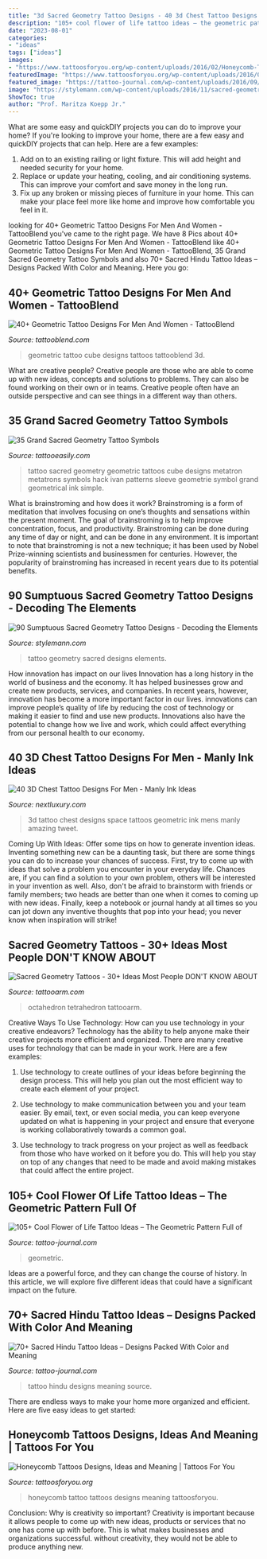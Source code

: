 ```yaml
---
title: "3d Sacred Geometry Tattoo Designs - 40 3d Chest Tattoo Designs For Men"
description: "105+ cool flower of life tattoo ideas – the geometric pattern full of"
date: "2023-08-01"
categories:
- "ideas"
tags: ["ideas"]
images:
- "https://www.tattoosforyou.org/wp-content/uploads/2016/02/Honeycomb-Tattoo-Designs.jpg"
featuredImage: "https://www.tattoosforyou.org/wp-content/uploads/2016/02/Honeycomb-Tattoo-Designs.jpg"
featured_image: "https://tattoo-journal.com/wp-content/uploads/2016/09/Flower-of-Life-Tattoo_-2.jpg"
image: "https://stylemann.com/wp-content/uploads/2016/11/sacred-geometry-tattoo-89-650x650.jpg"
ShowToc: true
author: "Prof. Maritza Koepp Jr."
---
```



What are some easy and quickDIY projects you can do to improve your home?
If you're looking to improve your home, there are a few easy and quickDIY projects that can help. Here are a few examples: 
1. Add on to an existing railing or light fixture. This will add height and needed security for your home.
2. Replace or update your heating, cooling, and air conditioning systems. This can improve your comfort and save money in the long run.
3. Fix up any broken or missing pieces of furniture in your home. This can make your place feel more like home and improve how comfortable you feel in it.

	

		
looking for 40+ Geometric Tattoo Designs For Men And Women - TattooBlend you've came to the right page. We have 8 Pics about 40+ Geometric Tattoo Designs For Men And Women - TattooBlend like 40+ Geometric Tattoo Designs For Men And Women - TattooBlend, 35 Grand Sacred Geometry Tattoo Symbols and also 70+ Sacred Hindu Tattoo Ideas – Designs Packed With Color and Meaning. Here you go:
		
    
## 40+ Geometric Tattoo Designs For Men And Women - TattooBlend

<img loading=lazy src="http://tattooblend.com/wp-content/uploads/2016/05/geometric-cube-tattoo.jpg?x26891" onerror="this.onerror=null;this.src='https://tse4.mm.bing.net/th?id=OIP.Z50388DXDLXOpKM3LslaRQHaHX&amp;pid=15.1';" alt="40+ Geometric Tattoo Designs For Men And Women - TattooBlend">

_Source: tattooblend.com_

>geometric tattoo cube designs tattoos tattooblend 3d. 

	

What are creative people?
Creative people are those who are able to come up with new ideas, concepts and solutions to problems. They can also be found working on their own or in teams. Creative people often have an outside perspective and can see things in a different way than others.

    
## 35 Grand Sacred Geometry Tattoo Symbols

<img loading=lazy src="http://www.tattooeasily.com/wp-content/uploads/2015/06/sacred-geometry-tattoo-13.jpg" onerror="this.onerror=null;this.src='https://tse2.mm.bing.net/th?id=OIP.J_tu_jGIN-UZzuTCrBNKRQHaJ4&amp;pid=15.1';" alt="35 Grand Sacred Geometry Tattoo Symbols">

_Source: tattooeasily.com_

>tattoo sacred geometry geometric tattoos cube designs metatron metatrons symbols hack ivan patterns sleeve geometrie symbol grand geometrical ink simple. 

	

What is brainstroming and how does it work?
Brainstroming is a form of meditation that involves focusing on one’s thoughts and sensations within the present moment. The goal of brainstroming is to help improve concentration, focus, and productivity. Brainstroming can be done during any time of day or night, and can be done in any environment. It is important to note that brainstroming is not a new technique; it has been used by Nobel Prize-winning scientists and businessmen for centuries. However, the popularity of brainstroming has increased in recent years due to its potential benefits.

    
## 90 Sumptuous Sacred Geometry Tattoo Designs - Decoding The Elements

<img loading=lazy src="https://stylemann.com/wp-content/uploads/2016/11/sacred-geometry-tattoo-89-650x650.jpg" onerror="this.onerror=null;this.src='https://tse1.mm.bing.net/th?id=OIP.rGrFq66LTJ1Y78fFvh8YSQHaHa&amp;pid=15.1';" alt="90 Sumptuous Sacred Geometry Tattoo Designs - Decoding the Elements">

_Source: stylemann.com_

>tattoo geometry sacred designs elements. 

	

How innovation has impact on our lives
Innovation has a long history in the world of business and the economy. It has helped businesses grow and create new products, services, and companies. In recent years, however, innovation has become a more important factor in our lives. innovations can improve people’s quality of life by reducing the cost of technology or making it easier to find and use new products. Innovations also have the potential to change how we live and work, which could affect everything from our personal health to our economy.

    
## 40 3D Chest Tattoo Designs For Men - Manly Ink Ideas

<img loading=lazy src="http://nextluxury.com/wp-content/uploads/mens-outer-space-themed-3d-geometric-chest-tattoo.jpg" onerror="this.onerror=null;this.src='https://tse1.mm.bing.net/th?id=OIP.-L4YuDbjdWac9i-L1aEiIAHaGs&amp;pid=15.1';" alt="40 3D Chest Tattoo Designs For Men - Manly Ink Ideas">

_Source: nextluxury.com_

>3d tattoo chest designs space tattoos geometric ink mens manly amazing tweet. 

	

Coming Up With Ideas: Offer some tips on how to generate invention ideas.
Inventing something new can be a daunting task, but there are some things you can do to increase your chances of success. First, try to come up with ideas that solve a problem you encounter in your everyday life. Chances are, if you can find a solution to your own problem, others will be interested in your invention as well. Also, don't be afraid to brainstorm with friends or family members; two heads are better than one when it comes to coming up with new ideas. Finally, keep a notebook or journal handy at all times so you can jot down any inventive thoughts that pop into your head; you never know when inspiration will strike!

    
## Sacred Geometry Tattoos - 30+ Ideas Most People DON&#039;T KNOW ABOUT

<img loading=lazy src="https://tattooarm.com/wp-content/uploads/2018/06/img_5b2872ab43ee9.png" onerror="this.onerror=null;this.src='https://tse1.mm.bing.net/th?id=OIP.trN3CVaEA-to90yVnGgb1wHaHa&amp;pid=15.1';" alt="Sacred Geometry Tattoos - 30+ Ideas Most People DON&#039;T KNOW ABOUT">

_Source: tattooarm.com_

>octahedron tetrahedron tattooarm. 

	

Creative Ways To Use Technology: How can you use technology in your creative endeavors?
Technology has the ability to help anyone make their creative projects more efficient and organized. There are many creative uses for technology that can be made in your work. Here are a few examples:
1. Use technology to create outlines of your ideas before beginning the design process. This will help you plan out the most efficient way to create each element of your project.

2. Use technology to make communication between you and your team easier. By email, text, or even social media, you can keep everyone updated on what is happening in your project and ensure that everyone is working collaboratively towards a common goal.

3. Use technology to track progress on your project as well as feedback from those who have worked on it before you do. This will help you stay on top of any changes that need to be made and avoid making mistakes that could affect the entire project.

    
## 105+ Cool Flower Of Life Tattoo Ideas – The Geometric Pattern Full Of

<img loading=lazy src="https://tattoo-journal.com/wp-content/uploads/2016/09/Flower-of-Life-Tattoo_-2.jpg" onerror="this.onerror=null;this.src='https://tse1.mm.bing.net/th?id=OIP.Q_xfkvKatKwAWBRAqO3_9gHaHa&amp;pid=15.1';" alt="105+ Cool Flower of Life Tattoo Ideas – The Geometric Pattern Full of">

_Source: tattoo-journal.com_

>geometric. 

	

Ideas are a powerful force, and they can change the course of history. In this article, we will explore five different ideas that could have a significant impact on the future.

    
## 70+ Sacred Hindu Tattoo Ideas – Designs Packed With Color And Meaning

<img loading=lazy src="https://tattoo-journal.com/wp-content/uploads/2017/01/Hindu-Tattoo-60-650x650.jpg" onerror="this.onerror=null;this.src='https://tse2.mm.bing.net/th?id=OIP.CgnSqpW1XNjnJZXAXPz8gwHaHa&amp;pid=15.1';" alt="70+ Sacred Hindu Tattoo Ideas – Designs Packed With Color and Meaning">

_Source: tattoo-journal.com_

>tattoo hindu designs meaning source. 

	

There are endless ways to make your home more organized and efficient. Here are five easy ideas to get started:

    
## Honeycomb Tattoos Designs, Ideas And Meaning | Tattoos For You

<img loading=lazy src="https://www.tattoosforyou.org/wp-content/uploads/2016/02/Honeycomb-Tattoo-Designs.jpg" onerror="this.onerror=null;this.src='https://tse4.mm.bing.net/th?id=OIP.a2uNcR_gKGsJKA0T9InftAHaJ4&amp;pid=15.1';" alt="Honeycomb Tattoos Designs, Ideas and Meaning | Tattoos For You">

_Source: tattoosforyou.org_

>honeycomb tattoo tattoos designs meaning tattoosforyou. 

	

Conclusion: Why is creativity so important?
Creativity is important because it allows people to come up with new ideas, products or services that no one has come up with before. This is what makes businesses and organizations successful. without creativity, they would not be able to produce anything new.

